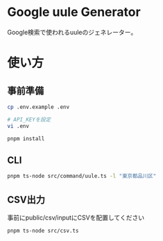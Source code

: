 # Google uule Generator

Google検索で使われるuuleのジェネレーター。

# 使い方

## 事前準備

```bash
cp .env.example .env

# API_KEYを設定
vi .env

pnpm install
```

## CLI

```bash
pnpm ts-node src/command/uule.ts -l "東京都品川区"
```

## CSV出力

事前にpublic/csv/inputにCSVを配置してください

```bash
pnpm ts-node src/csv.ts
```